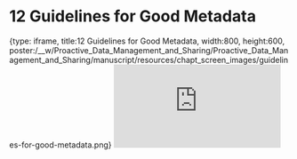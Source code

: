 # 12 Guidelines for Good Metadata
 
{type: iframe, title:12 Guidelines for Good Metadata, width:800, height:600, poster:/__w/Proactive_Data_Management_and_Sharing/Proactive_Data_Management_and_Sharing/manuscript/resources/chapt_screen_images/guidelines-for-good-metadata.png}
![](http://hutchdatascience.org/Proactive_Data_Management_and_Sharing/guidelines-for-good-metadata.html)
 

 
